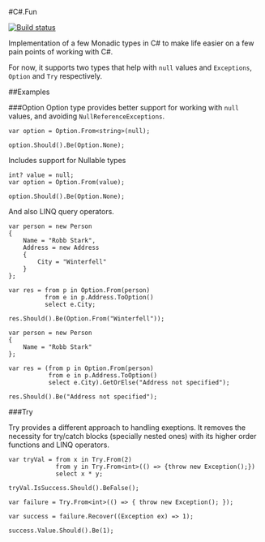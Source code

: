 #C#.Fun

[![Build status](https://ci.appveyor.com/api/projects/status/dr07py0f19ibgun3)](https://ci.appveyor.com/project/brenoferreira/csharp-fun)

Implementation of a few Monadic types in C# to make life easier on a few pain points of working with C#.

For now, it supports two types that help with `null` values and `Exceptions`, `Option` and `Try` respectively.

##Examples

###Option
Option type provides better support for working with `null` values, and avoiding `NullReferenceExceptions`.

```
var option = Option.From<string>(null);

option.Should().Be(Option.None);
```

Includes support for Nullable types
```
int? value = null;
var option = Option.From(value);

option.Should().Be(Option.None);
```

And also LINQ query operators.
```
var person = new Person
{
    Name = "Robb Stark",
    Address = new Address
    {
        City = "Winterfell"
    }
};

var res = from p in Option.From(person)
          from e in p.Address.ToOption()
          select e.City;

res.Should().Be(Option.From("Winterfell"));
```

```
var person = new Person
{
    Name = "Robb Stark"
};

var res = (from p in Option.From(person)
           from e in p.Address.ToOption()
           select e.City).GetOrElse("Address not specified");

res.Should().Be("Address not specified");
```

###Try

Try provides a different approach to handling exeptions. It removes the necessity for try/catch blocks (specially nested ones) with its higher order functions and LINQ operators.

```
var tryVal = from x in Try.From(2)
             from y in Try.From<int>(() => {throw new Exception();})
             select x * y;

tryVal.IsSuccess.Should().BeFalse();
```

```
var failure = Try.From<int>(() => { throw new Exception(); });

var success = failure.Recover((Exception ex) => 1);

success.Value.Should().Be(1);
```
